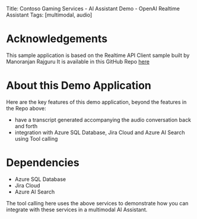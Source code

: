 Title: Contoso Gaming Services - AI Assistant Demo - OpenAI Realtime Assistant
Tags: [multimodal, audio]

# Acknowledgements
This sample application is based on the Realtime API Client sample built by Manoranjan Rajguru
It is available in this GitHub Repo [here](https://github.com/monuminu/AOAI_Samples/tree/main/realtime-assistant-support)


# About this Demo Application

Here are the key features of this demo application, beyond the features in the Repo above:
- have a transcript generated accompanying the audio conversation back and forth
- integration with Azure SQL Database, Jira Cloud and Azure AI Search using Tool calling

# Dependencies
- Azure SQL Database
- Jira Cloud
- Azure AI Search

The tool calling here uses the above services to demonstrate how you can integrate with these services in a multimodal AI Assistant.